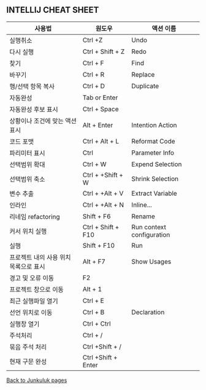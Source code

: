 ## INTELLIJ CHEAT SHEET


| 사용법                       | 원도우                  | 액션 이름          |
|---------------------------|----------------------|----------------|
| 실행취소                      | Ctrl +Z              | Undo           |
| 다시 실행                     | Ctrl + Shift + Z     | Redo           |
| 찾기                        | Ctrl + F             | Find           |
| 바꾸기                       | Ctrl + R             | Replace        |
| 행/선택 항목 복사                | Ctrl + D             | Duplicate      |
| 자동완성                      | Tab or Enter         |                |
| 자동완성 후보 표시                | Ctrl + Space         |                |
| 상황이나 조건에 맞는 액션 표시         | Alt + Enter          | Intention Action |
| 코드 포맷                     | Ctrl + Alt + L       | Reformat Code  |
| 파리미터 표시                   | Ctrl                 | Parameter Info |
| 선택범위 확대                   | Ctrl + W             | Expend Selection |
| 선택범위 축소                   | Ctrl + +Shift + W    | Shrink Selection |
| 변수 추출                     | Ctrl + +Alt + V      | Extract Variable |
| 인라인                       | Ctrl + +Alt + N      | Inline...      |
| 리네임 refactoring           | Shift  + F6          | Rename         |
| 커서 위치 실행                  | Ctrl + Shift  + F10  | Run context configuration |
| 실행                        | Shift + F10          | Run            |
| 프로젝트 내의 사용 위치<br/>목록으로 표시 | Alt + F7             | Show Usages |
| 경고 및 오류 이동                | F2                   |     |
| 프로젝트 창으로 이동               | Alt + 1              |     |
| 최근 실행파일 열기                | Ctrl + E             |     |
| 선언 위치로 이동                 | Ctrl + B             | Declaration    |
| 실행창 열기                    | Ctrl + Ctrl          |    |
| 주석처리                      | Ctrl + /             |    |
| 묶음 주석 처리                  | Ctrl +Shift + /      |    |
| 현재 구문 완성          | Ctrl +Shift + Enter |    |


[Back to Junkuluk pages](https://junkuluk.github.io)



